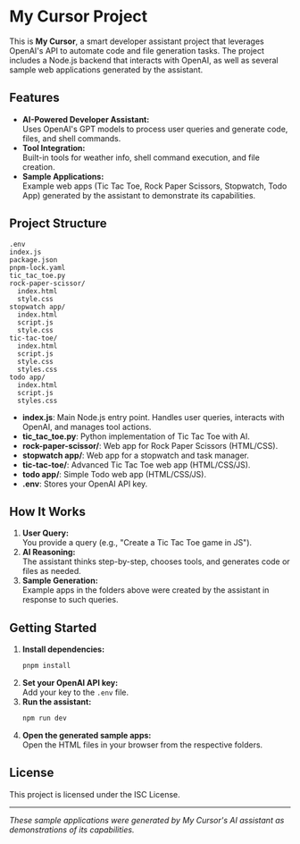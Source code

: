# My Cursor Project

This is **My Cursor**, a smart developer assistant project that leverages OpenAI's API to automate code and file generation tasks. The project includes a Node.js backend that interacts with OpenAI, as well as several sample web applications generated by the assistant.

## Features

-   **AI-Powered Developer Assistant:**  
    Uses OpenAI's GPT models to process user queries and generate code, files, and shell commands.
-   **Tool Integration:**  
    Built-in tools for weather info, shell command execution, and file creation.
-   **Sample Applications:**  
    Example web apps (Tic Tac Toe, Rock Paper Scissors, Stopwatch, Todo App) generated by the assistant to demonstrate its capabilities.

## Project Structure

```
.env
index.js
package.json
pnpm-lock.yaml
tic_tac_toe.py
rock-paper-scissor/
  index.html
  style.css
stopwatch app/
  index.html
  script.js
  style.css
tic-tac-toe/
  index.html
  script.js
  style.css
  styles.css
todo app/
  index.html
  script.js
  styles.css
```

-   **index.js**: Main Node.js entry point. Handles user queries, interacts with OpenAI, and manages tool actions.
-   **tic_tac_toe.py**: Python implementation of Tic Tac Toe with AI.
-   **rock-paper-scissor/**: Web app for Rock Paper Scissors (HTML/CSS).
-   **stopwatch app/**: Web app for a stopwatch and task manager.
-   **tic-tac-toe/**: Advanced Tic Tac Toe web app (HTML/CSS/JS).
-   **todo app/**: Simple Todo web app (HTML/CSS/JS).
-   **.env**: Stores your OpenAI API key.

## How It Works

1. **User Query:**  
   You provide a query (e.g., "Create a Tic Tac Toe game in JS").
2. **AI Reasoning:**  
   The assistant thinks step-by-step, chooses tools, and generates code or files as needed.
3. **Sample Generation:**  
   Example apps in the folders above were created by the assistant in response to such queries.

## Getting Started

1. **Install dependencies:**
    ```sh
    pnpm install
    ```
2. **Set your OpenAI API key:**  
   Add your key to the `.env` file.
3. **Run the assistant:**
    ```sh
    npm run dev
    ```
4. **Open the generated sample apps:**  
   Open the HTML files in your browser from the respective folders.

## License

This project is licensed under the ISC License.

---

_These sample applications were generated by My Cursor's AI assistant as demonstrations of its capabilities._
